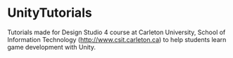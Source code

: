 # UnityTutorials
Tutorials made for Design Studio 4 course at Carleton University, School of Information Technology (http://www.csit.carleton.ca) to help students learn game development with Unity.

